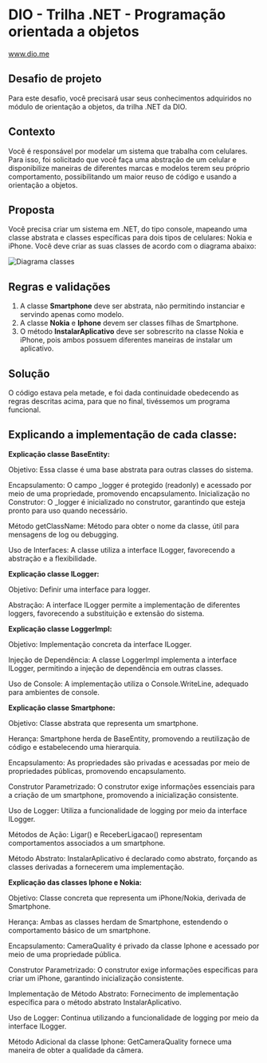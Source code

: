 # DIO - Trilha .NET - Programação orientada a objetos
www.dio.me

## Desafio de projeto
Para este desafio, você precisará usar seus conhecimentos adquiridos no módulo de orientação a objetos, da trilha .NET da DIO.

## Contexto
Você é responsável por modelar um sistema que trabalha com celulares. Para isso, foi solicitado que você faça uma abstração de um celular e disponibilize maneiras de diferentes marcas e modelos terem seu próprio comportamento, possibilitando um maior reuso de código e usando a orientação a objetos.

## Proposta
Você precisa criar um sistema em .NET, do tipo console, mapeando uma classe abstrata e classes específicas para dois tipos de celulares: Nokia e iPhone. 
Você deve criar as suas classes de acordo com o diagrama abaixo:

![Diagrama classes](Imagens/diagrama.png)

## Regras e validações
1. A classe **Smartphone** deve ser abstrata, não permitindo instanciar e servindo apenas como modelo.
2. A classe **Nokia** e **Iphone** devem ser classes filhas de Smartphone.
3. O método **InstalarAplicativo** deve ser sobrescrito na classe Nokia e iPhone, pois ambos possuem diferentes maneiras de instalar um aplicativo.

## Solução
O código estava pela metade, e foi dada continuidade obedecendo as regras descritas acima, para que no final, tivéssemos um programa funcional. 

## Explicando a implementação de cada classe:

**Explicação classe BaseEntity:**

Objetivo: Essa classe é uma base abstrata para outras classes do sistema.

Encapsulamento: O campo _logger é protegido (readonly) e acessado por meio de uma propriedade, promovendo encapsulamento.
Inicialização no Construtor: O _logger é inicializado no construtor, garantindo que esteja pronto para uso quando necessário.

Método getClassName: Método para obter o nome da classe, útil para mensagens de log ou debugging.

Uso de Interfaces: A classe utiliza a interface ILogger, favorecendo a abstração e a flexibilidade.

**Explicação classe ILogger:**

Objetivo: Definir uma interface para logger.

Abstração: A interface ILogger permite a implementação de diferentes loggers, favorecendo a substituição e extensão do sistema.

**Explicação classe LoggerImpl:**

Objetivo: Implementação concreta da interface ILogger.

Injeção de Dependência: A classe LoggerImpl implementa a interface ILogger, permitindo a injeção de dependência em outras classes.

Uso de Console: A implementação utiliza o Console.WriteLine, adequado para ambientes de console.

**Explicação classe Smartphone:**

Objetivo: Classe abstrata que representa um smartphone.

Herança: Smartphone herda de BaseEntity, promovendo a reutilização de código e estabelecendo uma hierarquia.

Encapsulamento: As propriedades são privadas e acessadas por meio de propriedades públicas, promovendo encapsulamento.

Construtor Parametrizado: O construtor exige informações essenciais para a criação de um smartphone, promovendo a inicialização consistente.

Uso de Logger: Utiliza a funcionalidade de logging por meio da interface ILogger.

Métodos de Ação: Ligar() e ReceberLigacao() representam comportamentos associados a um smartphone.

Método Abstrato: InstalarAplicativo é declarado como abstrato, forçando as classes derivadas a fornecerem uma implementação.

**Explicação das classes Iphone e Nokia:**

Objetivo: Classe concreta que representa um iPhone/Nokia, derivada de Smartphone.

Herança: Ambas as classes herdam de Smartphone, estendendo o comportamento básico de um smartphone.

Encapsulamento: CameraQuality é privado da classe Iphone e acessado por meio de uma propriedade pública.

Construtor Parametrizado: O construtor exige informações específicas para criar um iPhone, garantindo inicialização consistente.

Implementação de Método Abstrato: Fornecimento de implementação específica para o método abstrato InstalarAplicativo.

Uso de Logger: Continua utilizando a funcionalidade de logging por meio da interface ILogger.

Método Adicional da classe Iphone: GetCameraQuality fornece uma maneira de obter a qualidade da câmera.

